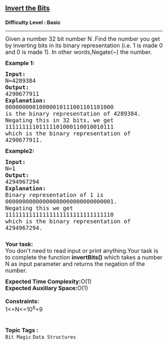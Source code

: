 <h2><a href="https://practice.geeksforgeeks.org/problems/invert-the-bits2942/1?page=3&difficulty[]=-1&category[]=Bit%20Magic&sortBy=submissions">Invert the Bits</a></h2><h3>Difficulty Level : Basic</h3><hr><div class="problems_problem_content__Xm_eO"><p><span style="font-size:18px">Given a number 32 bit number N&nbsp;.Find&nbsp;the number you get by inverting bits in its binary representation (i.e. 1 is made 0 and 0 is made 1). In other words,Negate(~) the number.</span></p>

<p><span style="font-size:18px"><strong>Example 1:</strong></span></p>

<pre><span style="font-size:18px"><strong>Input:</strong>
N=4289384
<strong>Output:</strong>
4290677911
<strong>Explanation:</strong>
00000000010000010111001101101000
is the binary representation of 4289384.
Negating this in 32 bits, we get
11111111101111101000110010010111
which is the binary representation of
4290677911.</span></pre>

<p><span style="font-size:18px"><strong>Example2:</strong></span></p>

<pre><span style="font-size:18px"><strong>Input:</strong>
N=1
<strong>Output:</strong>
4294967294
<strong>Explanation:</strong>
Binary representation of 1 is
00000000000000000000000000000001.
Negating this we get
11111111111111111111111111111110
which is the binary representation of
4294967294.</span></pre>

<p><br>
<span style="font-size:18px"><strong>Your task:</strong><br>
You don't need to read input or print anything.Your task is to complete the function <strong>invertBits()</strong> which takes a number N as input parameter and returns the negation of the number.</span></p>

<p><span style="font-size:18px"><strong>Expected Time Complexity:</strong>O(1)<br>
<strong>Expected Auxillary Space:</strong>O(1)<br>
<br>
<strong>Constraints:</strong><br>
1&lt;=N&lt;=10<sup>8</sup>+9</span></p>
</div><br><p><span style=font-size:18px><strong>Topic Tags : </strong><br><code>Bit Magic</code>&nbsp;<code>Data Structures</code>&nbsp;
